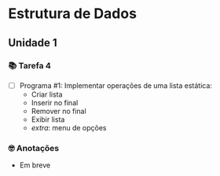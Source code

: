 # Estrutura de Dados
## Unidade 1
### 📚 Tarefa 4

- [ ] Programa #1: Implementar operações de uma lista estática:
  * Criar lista
  * Inserir no final
  * Remover no final
  * Exibir lista
  * *extra*: menu de opções

### 🤓 Anotações
* Em breve
